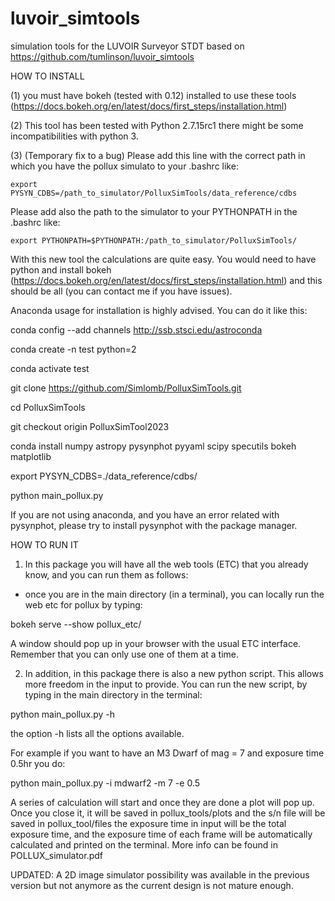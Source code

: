 # luvoir_simtools
simulation tools for the LUVOIR Surveyor STDT based on https://github.com/tumlinson/luvoir_simtools

HOW TO INSTALL

(1) you must have bokeh (tested with 0.12) installed to use these tools 
    (https://docs.bokeh.org/en/latest/docs/first_steps/installation.html)

(2) This tool has been tested with Python 2.7.15rc1 there might be some incompatibilities with python 3.

(3) (Temporary fix to a bug) Please add this line with the correct path in which you have the pollux simulato to your .bashrc like:

    export PYSYN_CDBS=/path_to_simulator/PolluxSimTools/data_reference/cdbs
    
Please add also the path to the simulator to your PYTHONPATH in the .bashrc like:

    export PYTHONPATH=$PYTHONPATH:/path_to_simulator/PolluxSimTools/
    
With this new tool the calculations are quite easy. You would need to have python and install bokeh (https://docs.bokeh.org/en/latest/docs/first_steps/installation.html) and this should be all (you can contact me if you have issues).

Anaconda usage for installation is highly advised. You can do it like this:

conda config --add channels http://ssb.stsci.edu/astroconda

conda create -n test python=2

conda activate test

git clone https://github.com/Simlomb/PolluxSimTools.git

cd PolluxSimTools

git checkout origin PolluxSimTool2023

conda install numpy astropy pysynphot pyyaml scipy specutils bokeh matplotlib

export PYSYN_CDBS=./data_reference/cdbs/

python main_pollux.py

If you are not using anaconda, and you have an error related with pysynphot, please try to install pysynphot with the package manager.

HOW TO RUN IT

1) In this package you will have all the web tools (ETC) that you already know, and you can run them as follows:

- once you are in the main directory (in  a terminal), you can locally run the web etc for pollux by typing:

bokeh serve --show pollux_etc/

A window should pop up in your browser with the usual ETC interface. Remember that you can only use one of them at a time.


2) In addition, in this package there is also a new python script. This allows more freedom in the input to provide. You can run the new script, by typing in the main directory in the terminal:

python main_pollux.py -h

the option -h lists all the options available.

For example if you want to have an M3 Dwarf of mag = 7 and exposure time 0.5hr you do:

python main_pollux.py -i mdwarf2 -m 7 -e 0.5

A series of calculation will start and once they are done a plot will pop up. Once you close it, it will be saved in pollux_tools/plots and the s/n file will be saved in pollux_tool/files
the exposure time in input will be the total exposure time, and the exposure time of each frame will be automatically calculated and printed on the terminal.
More info can be found in POLLUX_simulator.pdf


UPDATED: 
A 2D image simulator possibility was available in the previous version but not anymore as the current design is not mature enough.



